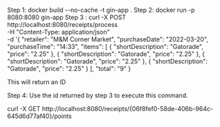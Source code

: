 Step 1: docker build --no-cache -t gin-app .
Step 2:  docker run -p 8080:8080 gin-app 
Step 3 : curl -X POST http://localhost:8080/receipts/process \
  -H "Content-Type: application/json" \
  -d '{
    "retailer": "M&M Corner Market",
    "purchaseDate": "2022-03-20",
    "purchaseTime": "14:33",
    "items": [
      {
        "shortDescription": "Gatorade",
        "price": "2.25"
      },
      {
        "shortDescription": "Gatorade",
        "price": "2.25"
      },
      {
        "shortDescription": "Gatorade",
        "price": "2.25"
      },
      {
        "shortDescription": "Gatorade",
        "price": "2.25"
      }
    ],
    "total": "9"
  }

  This will return an ID

  Step 4:
  Use the id returned by step 3 to execute this command.
   
  curl -X GET http://localhost:8080/receipts/{06f8fef0-58de-406b-964c-645d6d77af40}/points
  